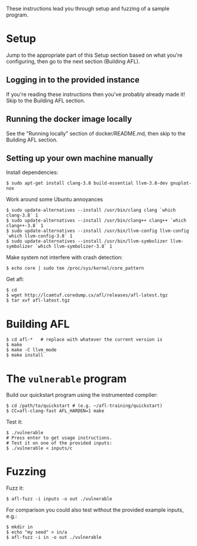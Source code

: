 These instructions lead you through setup and fuzzing of a sample program.

Setup
========

Jump to the appropriate part of this Setup section based on what you're
configuring, then go to the next section (Building AFL).

Logging in to the provided instance
-------------------------------------

If you're reading these instructions then you've probably already made it! Skip to the Building AFL section.

Running the docker image locally
-----------------------------------

See the "Running locally" section of docker/README.md, then skip to the Building AFL section.

Setting up your own machine manually
---------------------------------------

Install dependencies:

    $ sudo apt-get install clang-3.8 build-essential llvm-3.8-dev gnuplot-nox

Work around some Ubuntu annoyances

    $ sudo update-alternatives --install /usr/bin/clang clang `which clang-3.8` 1
    $ sudo update-alternatives --install /usr/bin/clang++ clang++ `which clang++-3.8` 1
    $ sudo update-alternatives --install /usr/bin/llvm-config llvm-config `which llvm-config-3.8` 1
    $ sudo update-alternatives --install /usr/bin/llvm-symbolizer llvm-symbolizer `which llvm-symbolizer-3.8` 1

Make system not interfere with crash detection:

    $ echo core | sudo tee /proc/sys/kernel/core_pattern

Get afl:

    $ cd
    $ wget http://lcamtuf.coredump.cx/afl/releases/afl-latest.tgz
    $ tar xvf afl-latest.tgz

Building AFL
============

    $ cd afl-*   # replace with whatever the current version is
    $ make
    $ make -C llvm_mode
    $ make install


The `vulnerable` program
========================

Build our quickstart program using the instrumented compiler:

    $ cd /path/to/quickstart # (e.g. ~/afl-training/quickstart)
    $ CC=afl-clang-fast AFL_HARDEN=1 make

Test it:

    $ ./vulnerable
    # Press enter to get usage instructions.
    # Test it on one of the provided inputs:
    $ ./vulnerable < inputs/c


Fuzzing
=======

Fuzz it:

    $ afl-fuzz -i inputs -o out ./vulnerable

For comparison you could also test without the provided example inputs, e.g.:

    $ mkdir in
    $ echo "my seed" > in/a
    $ afl-fuzz -i in -o out ./vulnerable
